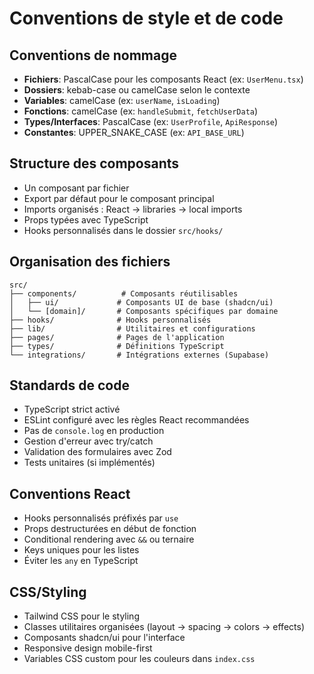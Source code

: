 # Conventions de style et de code

## Conventions de nommage
- **Fichiers**: PascalCase pour les composants React (ex: `UserMenu.tsx`)
- **Dossiers**: kebab-case ou camelCase selon le contexte
- **Variables**: camelCase (ex: `userName`, `isLoading`)
- **Fonctions**: camelCase (ex: `handleSubmit`, `fetchUserData`)
- **Types/Interfaces**: PascalCase (ex: `UserProfile`, `ApiResponse`)
- **Constantes**: UPPER_SNAKE_CASE (ex: `API_BASE_URL`)

## Structure des composants
- Un composant par fichier
- Export par défaut pour le composant principal
- Imports organisés : React → libraries → local imports
- Props typées avec TypeScript
- Hooks personnalisés dans le dossier `src/hooks/`

## Organisation des fichiers
```
src/
├── components/          # Composants réutilisables
│   ├── ui/             # Composants UI de base (shadcn/ui)
│   └── [domain]/       # Composants spécifiques par domaine
├── hooks/              # Hooks personnalisés
├── lib/                # Utilitaires et configurations
├── pages/              # Pages de l'application
├── types/              # Définitions TypeScript
└── integrations/       # Intégrations externes (Supabase)
```

## Standards de code
- TypeScript strict activé
- ESLint configuré avec les règles React recommandées
- Pas de `console.log` en production
- Gestion d'erreur avec try/catch
- Validation des formulaires avec Zod
- Tests unitaires (si implémentés)

## Conventions React
- Hooks personnalisés préfixés par `use`
- Props destructurées en début de fonction
- Conditional rendering avec `&&` ou ternaire
- Keys uniques pour les listes
- Éviter les `any` en TypeScript

## CSS/Styling
- Tailwind CSS pour le styling
- Classes utilitaires organisées (layout → spacing → colors → effects)
- Composants shadcn/ui pour l'interface
- Responsive design mobile-first
- Variables CSS custom pour les couleurs dans `index.css`